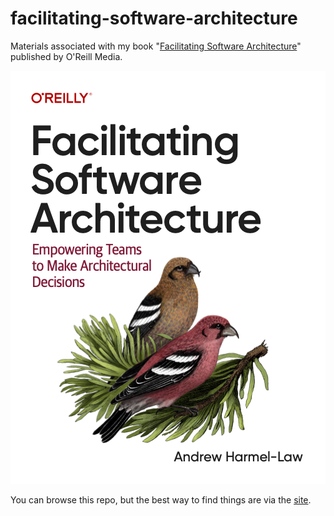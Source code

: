# facilitating-software-architecture
Materials associated with my book "[Facilitating Software Architecture](https://facilitatingsoftwarearchitecture.com)" published by O'Reill Media.

![Facilitating Software Architecture book cover showing a green female and a red male European White-Winged Crossbill.](./site/assets/img/cover.png)

You can browse this repo, but the best way to find things are via the [site](https://facilitatingsoftwarearchitecture.com).
